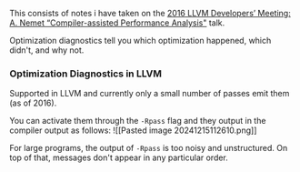 This consists of notes i have taken on the [2016 LLVM Developers’ Meeting: A. Nemet “Compiler-assisted Performance Analysis"](https://www.youtube.com/watch?v=qq0q1hfzidg) talk.

Optimization diagnostics tell you which optimization happened, which didn't, and why not.

### Optimization Diagnostics in LLVM

Supported in LLVM and currently only a small number of passes emit them (as of 2016).

You can activate them through the `-Rpass` flag and they output in the compiler output as follows:
![[Pasted image 20241215112610.png]]

For large programs, the output of `-Rpass` is too noisy and unstructured. On top of that, messages don't appear in any particular order.

